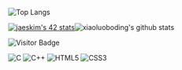 ![Top Langs](https://github-readme-stats.vercel.app/api/top-langs/?username=kazuumaVII&hide=TeX&layout=compact)


[![jaeskim's 42 stats](https://badge42.herokuapp.com/api/stats/frfrance)](https://github.com/JaeSeoKim/badge42)![xiaoluoboding's github stats](https://github-readme-stats.vercel.app/api?username=kazuumaVII&show_icons=true&theme=dracula)

![Visitor Badge](https://visitor-badge.laobi.icu/badge?page_id=kazuumaVII)

![C](https://img.shields.io/badge/c-%2300599C.svg?style=for-the-badge&logo=c&logoColor=white)  ![C++](https://img.shields.io/badge/c++-%2300599C.svg?style=for-the-badge&logo=c%2B%2B&logoColor=white) ![HTML5](https://img.shields.io/badge/html5-%23E34F26.svg?style=for-the-badge&logo=html5&logoColor=white) ![CSS3](https://img.shields.io/badge/css3-%231572B6.svg?style=for-the-badge&logo=css3&logoColor=white)

